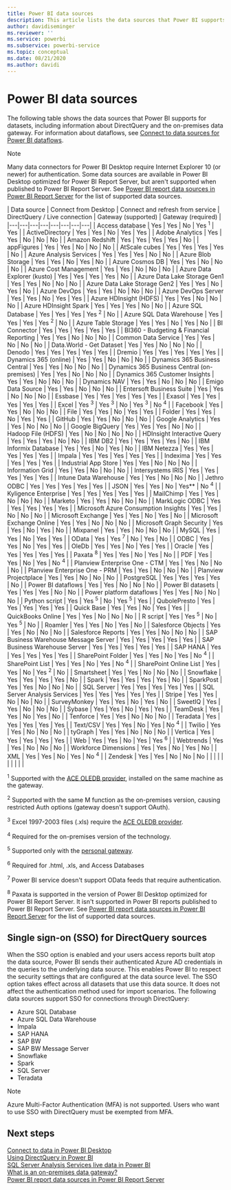```yaml
---
title: Power BI data sources
description: This article lists the data sources that Power BI supports, including information about DirectQuery and the on-premises data gateway.
author: davidiseminger
ms.reviewer: ''
ms.service: powerbi
ms.subservice: powerbi-service
ms.topic: conceptual
ms.date: 08/21/2020
ms.author: davidi
---
```


# Power BI data sources

The following table shows the data sources that Power BI supports for datasets, including information about DirectQuery and the on-premises data gateway. For information about dataflows, see [Connect to data sources for Power BI dataflows](../transform-model/service-dataflows-data-sources.md).

> [!NOTE]
> Many data connectors for Power BI Desktop require Internet Explorer 10 (or newer) for authentication. 
> Some data sources are available in Power BI Desktop optimized for Power BI Report Server, but aren't supported when published to Power BI Report Server. See [Power BI report data sources in Power BI Report Server](../report-server/data-sources.md) for the list of supported data sources.


| Data source | Connect from Desktop | Connect and refresh from service | DirectQuery / Live connection | Gateway (supported) | Gateway (required) |
|---|---|---|---|---|---|---|---|
| Access database | Yes | Yes | No | Yes <sup>1</sup> | Yes |
| ActiveDirectory | Yes | Yes | No | Yes | Yes |
| Adobe Analytics | Yes | Yes | No | No | No |
| Amazon Redshift | Yes | Yes | Yes | Yes | No |
| appFigures | Yes | Yes | No | No | No |
| AtScale cubes | Yes | Yes | Yes | Yes | No |
| Azure Analysis Services | Yes | Yes | Yes | No | No |
| Azure Blob Storage | Yes | Yes | No | Yes | No |
| Azure Cosmos DB | Yes | Yes | No | No | No |
| Azure Cost Management | Yes | Yes | No | No | No |
| Azure Data Explorer (kusto) | Yes | Yes | Yes | Yes | No |
| Azure Data Lake Storage Gen1 | Yes | Yes | No | No | No |
| Azure Data Lake Storage Gen2 | Yes | Yes | No | Yes | No |
| Azure DevOps | Yes | Yes | No | No | No |
| Azure DevOps Server | Yes | Yes | No | Yes | Yes |
| Azure HDInsight (HDFS) | Yes | Yes | No | No | No |
| Azure HDInsight Spark | Yes | Yes | Yes | No | No |
| Azure SQL Database | Yes | Yes | Yes | Yes <sup>2</sup> | No |
| Azure SQL Data Warehouse | Yes | Yes | Yes | Yes <sup>2</sup> | No |
| Azure Table Storage | Yes | Yes | No | Yes | No |
| BI Connector | Yes | Yes | Yes | Yes | Yes |
| BI360 - Budgeting & Financial Reporting | Yes | Yes | No | No | No |
| Common Data Service | Yes | Yes | No | No | No |
| Data.World - Get Dataset | Yes | Yes | No | No | No |
| Denodo | Yes | Yes | Yes | Yes | Yes |
| Dremio | Yes | Yes | Yes | Yes | Yes |
| Dynamics 365 (online) | Yes | Yes | No | No | No |
| Dynamics 365 Business Central | Yes | Yes | No | No | No |
| Dynamics 365 Business Central (on-premises) | Yes | Yes | No | No | No |
| Dynamics 365 Customer Insights | Yes | Yes | No | No | No |
| Dynamics NAV | Yes | Yes | No | No | No |
| Emigo Data Source | Yes | Yes | No | No | No |
| Entersoft Business Suite | Yes | Yes | No | No | No |
| Essbase | Yes | Yes | Yes | Yes | Yes |
| Exasol | Yes | Yes | Yes | Yes | Yes |
| Excel | Yes <sup>3</sup> | Yes <sup>3</sup> | No | Yes <sup>3</sup> | No <sup>4</sup> |
| Facebook | Yes | Yes | No | No | No |
| File | Yes | Yes | No | Yes | Yes |
| Folder | Yes | Yes | No | Yes | Yes |
| GitHub | Yes | Yes | No | No | No |
| Google Analytics | Yes | Yes | No | No | No |
| Google BigQuery | Yes | Yes | Yes | No | No |
| Hadoop File (HDFS) | Yes | No | No | No | No |
| HDInsight Interactive Query | Yes | Yes | Yes | No | No |
| IBM DB2 | Yes | Yes | Yes | Yes | No |
| IBM Informix Database | Yes | Yes | No | Yes | No |
| IBM Netezza | Yes | Yes | Yes | Yes | Yes |
| Impala | Yes | Yes | Yes | Yes | Yes |
| Indexima | Yes | Yes | Yes | Yes | Yes |
| Industrial App Store | Yes | Yes | No | No | No |
| Information Grid | Yes | Yes | No | No | No |
| Intersystems IRIS | Yes | Yes | Yes | Yes | Yes |
| Intune Data Warehouse | Yes | Yes | No | No | No |
| Jethro ODBC | Yes | Yes | Yes | Yes | Yes |
| JSON | Yes | Yes | No | Yes** | No <sup>4</sup> |
| Kyligence Enterprise | Yes | Yes | Yes | Yes | Yes |
| MailChimp | Yes | Yes | No | No | No |
| Marketo | Yes | Yes | No | No | No |
| MarkLogic ODBC | Yes | Yes | Yes | Yes | Yes |
| Microsoft Azure Consumption Insights | Yes | Yes | No | No | No |
| Microsoft Exchange | Yes | Yes | No | Yes | No |
| Microsoft Exchange Online | Yes | Yes | No | No | No |
| Microsoft Graph Security | Yes | Yes | No | Yes | No |
| Mixpanel | Yes | Yes | No | No | No |
| MySQL | Yes | Yes | No | Yes | Yes |
| OData | Yes | Yes <sup>7</sup> | No | Yes | No |
| ODBC | Yes | Yes | No | Yes | Yes |
| OleDb | Yes | Yes | No | Yes | Yes |
| Oracle | Yes | Yes | Yes | Yes | Yes |
| Paxata <sup>8</sup> | Yes | Yes | No | Yes | No |
| PDF | Yes | Yes | No | Yes | No <sup>4</sup> |
| Planview Enterprise One - CTM | Yes | Yes | No | No | No |
| Planview Enterprise One - PRM | Yes | Yes | No | No | No |
| Planview Projectplace | Yes | Yes | No | No | No |
| PostgreSQL | Yes | Yes | Yes | Yes | No |
| Power BI dataflows | Yes | Yes | No | No | No |
| Power BI datasets | Yes | Yes | Yes | No | No |
| Power platform dataflows | Yes | Yes | No | No | No |
| Python script | Yes | Yes <sup>5</sup> | No | Yes <sup>5</sup> | Yes |
| QubolePresto | Yes | Yes | Yes | Yes | Yes |
| Quick Base | Yes | Yes | No | Yes | Yes |
| QuickBooks Online | Yes | Yes | No | No | No |
| R script | Yes | Yes <sup>5</sup> | No | Yes <sup>5</sup> | No |
| Roamler | Yes | Yes | No | Yes | No |
| Salesforce Objects | Yes | Yes | No | No | No |
| Salesforce Reports | Yes | Yes | No | No | No |
| SAP Business Warehouse Message Server | Yes | Yes | Yes | Yes | Yes |
| SAP Business Warehouse Server | Yes | Yes | Yes | Yes | Yes |
| SAP HANA | Yes | Yes | Yes | Yes | Yes |
| SharePoint Folder | Yes | Yes | No | Yes | No <sup>4</sup> |
| SharePoint List | Yes | Yes | No | Yes | No <sup>4</sup> |
| SharePoint Online List | Yes | Yes | No | Yes <sup>2</sup> | No |
| Smartsheet | Yes | Yes | No | No | No |
| Snowflake | Yes | Yes | Yes | Yes | No |
| Spark | Yes | Yes | Yes | Yes | No |
| SparkPost | Yes | Yes | No | No | No |
| SQL Server | Yes | Yes | Yes | Yes | Yes |
| SQL Server Analysis Services | Yes | Yes | Yes | Yes | Yes |
| Stripe | Yes | Yes | No | No | No |
| SurveyMonkey | Yes | Yes | No | Yes | No |
| SweetIQ | Yes | Yes | No | No | No |
| Sybase | Yes | Yes | No | Yes | Yes |
| TeamDesk | Yes | Yes | No | Yes | No |
| Tenforce | Yes | Yes | No | No | No |
| Teradata | Yes | Yes | Yes | Yes | Yes |
| Text/CSV | Yes | Yes | No | Yes | No <sup>4</sup> |
| Twilio | Yes | Yes | No | No | No |
| tyGraph | Yes | Yes | No | No | No |
| Vertica | Yes | Yes | Yes | Yes | Yes |
| Web | Yes | Yes | No | Yes | Yes <sup>6</sup> |
| Webtrends | Yes | Yes | No | No | No |
| Workforce Dimensions | Yes | Yes | No | Yes | No |
| XML | Yes | Yes | No | Yes | No <sup>4</sup> |
| Zendesk | Yes | Yes | No | No | No |
| | | | | | | | |

<sup>1</sup> Supported with the [ACE OLEDB provider](https://www.microsoft.com/download/details.aspx?id=54920), installed on the same machine as the gateway.

<sup>2</sup> Supported with the same M function as the on-premises version, causing restricted Auth options (gateway doesn't support OAuth).

<sup>3</sup> Excel 1997-2003 files (.xls) require the [ACE OLEDB provider](https://www.microsoft.com/download/details.aspx?id=54920).

<sup>4</sup> Required for the on-premises version of the technology.

<sup>5</sup> Supported only with the [personal gateway](service-gateway-personal-mode.md).

<sup>6</sup> Required for .html, .xls, and Access Databases

<sup>7</sup> Power BI service doesn't support OData feeds that require authentication.

<sup>8</sup> Paxata is supported in the version of Power BI Desktop optimized for Power BI Report Server. It isn't supported in Power BI reports published to Power BI Report Server. See [Power BI report data sources in Power BI Report Server](../report-server/data-sources.md) for the list of supported data sources.

## Single sign-on (SSO) for DirectQuery sources

When the SSO option is enabled and your users access reports built atop the data source, Power BI sends their authenticated Azure AD credentials in the queries to the underlying data source. This enables Power BI to respect the security settings that are configured at the data source level.
The SSO option takes effect across all datasets that use this data source. It does not affect the authentication method used for import scenarios. The following data sources support SSO for connections through DirectQuery:

- Azure SQL Database
- Azure SQL Data Warehouse
- Impala
- SAP HANA
- SAP BW
- SAP BW Message Server
- Snowflake
- Spark
- SQL Server
- Teradata

> [!Note]
> Azure Multi-Factor Authentication (MFA) is not supported. Users who want to use SSO with DirectQuery must be exempted from MFA.

## Next steps

[Connect to data in Power BI Desktop](desktop-quickstart-connect-to-data.md)  
[Using DirectQuery in Power BI](desktop-directquery-about.md)  
[SQL Server Analysis Services live data in Power BI](sql-server-analysis-services-tabular-data.md)  
[What is an on-premises data gateway?](service-gateway-onprem.md)  
[Power BI report data sources in Power BI Report Server](../report-server/data-sources.md)
